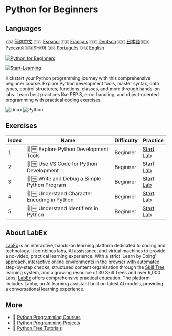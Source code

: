 # Python for Beginners

## Languages

🇨🇳 [简体中文](README_zh.md) 🇪🇸 [Español](README_es.md) 🇫🇷 [Français](README_fr.md) 🇩🇪 [Deutsch](README_de.md) 🇯🇵 [日本語](README_ja.md) 🇷🇺 [Русский](README_ru.md) 🇰🇷 [한국어](README_ko.md) 🇧🇷 [Português](README_pt.md) 🇺🇸 [English](README.md) 

[![Python for Beginners](https://cover-creator.labex.io/python-for-beginners.png)](https://labex.io/courses/python-for-beginners)

[![Start-Learning](https://img.shields.io/badge/Start-Learning-whitesmoke?style=for-the-badge)](https://labex.io/courses/python-for-beginners)

Kickstart your Python programming journey with this comprehensive beginner course. Explore Python development tools, master syntax, data types, control structures, functions, classes, and more through hands-on labs. Learn best practices like PEP 8, error handling, and object-oriented programming with practical coding exercises.

![Linux](https://img.shields.io/badge/Linux-whitesmoke?style=for-the-badge&logo=linux)
![Python](https://img.shields.io/badge/Python-whitesmoke?style=for-the-badge&logo=python)


## Exercises

|   Index | Name                                          | Difficulty   | Practice                                                                                                                                        |
|---------|-----------------------------------------------|--------------|-------------------------------------------------------------------------------------------------------------------------------------------------|
|       1 | 🧩 🆓 Explore Python Development Tools        | Beginner     | <a target='_blank' href='https://labex.io/labs/python-explore-python-development-tools-585762?course=python-for-beginners'>Start Lab</a>        |
|       2 | 🧩 🆓 Use VS Code for Python Development      | Beginner     | <a target='_blank' href='https://labex.io/labs/python-use-vs-code-for-python-development-585783?course=python-for-beginners'>Start Lab</a>      |
|       3 | 🧩 🆓 Write and Debug a Simple Python Program | Beginner     | <a target='_blank' href='https://labex.io/labs/python-write-and-debug-a-simple-python-program-585786?course=python-for-beginners'>Start Lab</a> |
|       4 | 🧩 🆓 Understand Character Encoding in Python | Beginner     | <a target='_blank' href='https://labex.io/labs/python-understand-character-encoding-in-python-585770?course=python-for-beginners'>Start Lab</a> |
|       5 | 🧩 🆓 Understand Identifiers in Python        | Beginner     | <a target='_blank' href='https://labex.io/labs/python-understand-identifiers-in-python-585776?course=python-for-beginners'>Start Lab</a>        |

## About LabEx

[LabEx](https://labex.io) is an interactive, hands-on learning platform dedicated to coding and technology. It combines labs, AI assistance, and virtual machines to provide a no-video, practical learning experience. With a strict 'Learn by Doing' approach, interactive online environments in the browser with automated step-by-step checks, structured content organization through the [Skill Tree](https://labex.io/learn) learning system, and a growing resource of 30 Skill Trees and over 6,000 Labs, [LabEx](https://labex.io) offers comprehensive practical education. The platform includes Labby, an AI learning assistant built on latest AI models, providing a conversational learning experience.

## More

- 🔗 [Python Programming Courses](https://github.com/labex-labs/awesome-programming-courses)
- 🔗 [Python Programming Projects](https://github.com/labex-labs/awesome-programming-projects)
- 🔗 [Python Free Tutorials](https://github.com/labex-labs/python-free-tutorials)

